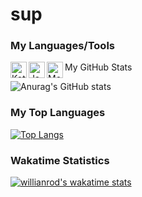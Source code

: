 # sup

### My Languages/Tools 

<img align="left" alt="Kotlin" width="26px" src="https://sdtimes.com/wp-content/uploads/2019/10/1200px-Kotlin-logo.svg_-490x490.png" />
<img align="left" alt="Java" width="26px" src="http://codehustler.org/wp-content/uploads/2012/12/java_logo.png" />
<img align="left" alt="MongoDB" width="26px" src="https://img.icons8.com/color/452/mongodb.png />


### My GitHub Stats
![Anurag's GitHub stats](https://github-readme-stats.vercel.app/api?username=brew600&show_icons=true&theme=dracula)

### My Top Languages
[![Top Langs](https://github-readme-stats.vercel.app/api/top-langs/?username=brew600&layout=compact)](https://github.com/anuraghazra/github-readme-stats)

### Wakatime Statistics
[![willianrod's wakatime stats](https://github-readme-stats.vercel.app/api/wakatime?username=brew600)](https://github.com/anuraghazra/github-readme-stats)


<!--
**brew600/brew600** is a ✨ _special_ ✨ repository because its `README.md` (this file) appears on your GitHub profile.

Here are some ideas to get you started:

- 🔭 I’m currently working on ...
- 🌱 I’m currently learning ...
- 👯 I’m looking to collaborate on ...
- 🤔 I’m looking for help with ...
- 💬 Ask me about ...
- 📫 How to reach me: ...
- 😄 Pronouns: ...
- ⚡ Fun fact: ...
-->

